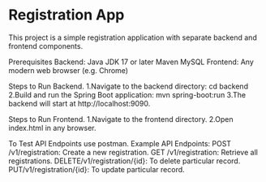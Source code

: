# Registration App

This project is a simple registration application with separate backend and frontend components.

Prerequisites
Backend:
	Java JDK 17 or later
	Maven
	MySQL
Frontend:
Any modern web browser (e.g. Chrome)


Steps to Run Backend.
1.Navigate to the backend directory:
	cd backend
2.Build and run the Spring Boot application:
	mvn spring-boot:run
3.The backend will start at http://localhost:9090.

Steps to Run Frontend.
1.Navigate to the frontend directory.
2.Open index.html in any browser.

To Test API Endpoints use postman.
Example API Endpoints:
POST /v1/registration: Create a new registration.
GET /v1/registration: Retrieve all registrations.
DELETE/v1/registration/{id}: To delete particular record.
PUT/v1/registration/{id}: To update particular record.
